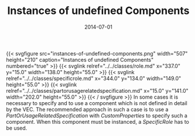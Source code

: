 ﻿---
title: Instances of undefined Components
toc: false
type: specs
layout: diagram
date: "2014-07-01"
draft: false
specification: VEC
version: 1.1.1
documentType: "Recommendation"
elementType: Diagram
classes:
  - Role
  - SpecificRole
  - PartOrUsageRelatedSpecification
menu:
  VEC-1.1.1:    
    parent: instances-of-components
    identifier: instances-of-components/instances-of-undefined-components
    weight: 1004010 

# Prev/next pager order (if `docs_section_pager` enabled in `params.toml`)
weight: 1004010
---
{{< svgfigure src="instances-of-undefined-components.png" width="507" height="210" caption="Instances of undefined Components" numbered="true" >}}
  {{< svglink relref="../../classes/role.md" x="337.0" y="15.0" width="138.0" height="55.0" >}}
  {{< svglink relref="../../classes/specificrole.md" x="344.0" y="134.0" width="149.0" height="55.0" >}}
  {{< svglink relref="../../classes/partorusagerelatedspecification.md" x="15.0" y="141.0" width="202.0" height="55.0" >}}
{{< / svgfigure >}}
In some cases it is necessary to specify and to use a component which is not defined in detail by the VEC. The recommended approach in such a case is to use a <i>PartOrUsageRelatedSpecification</i> with <i>CustomProperties</i> to specify such a component. When this component must be instanced, a <i>SpecificRole</i> has to be used.